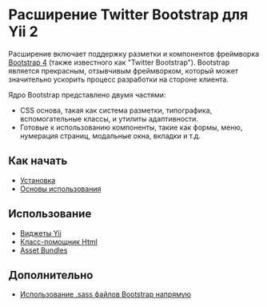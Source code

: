 Расширение Twitter Bootstrap для Yii 2
======================================

Расширение включает поддержку разметки и компонентов фреймворка [Bootstrap 4](https://getbootstrap.com/) (также известного как "Twitter Bootstrap"). Bootstrap является прекрасным, отзывчивым фреймворком, который может значительно ускорить процесс разработки на стороне клиента.

Ядро Bootstrap представлено двумя частями:

- CSS основа, такая как система разметки, типографика, вспомогательные классы, и утилиты адаптивности.
- Готовые к использованию компоненты, такие как формы, меню, нумерация страниц, модальные окна, вкладки и т.д.

Как начать
----------

* [Установка](installation.md)
* [Основы использования](basic-usage.md)

Использование
------------

* [Виджеты Yii](usage-widgets.md)
* [Класс-помощник Html](helper-html.md)
* [Asset Bundles](asset-bundles.md)

Дополнительно
-------------

* [Использование .sass файлов Bootstrap напрямую](topics-sass.md)
